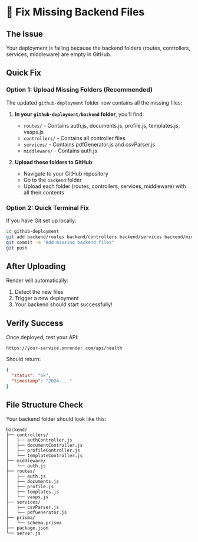 # 🔧 Fix Missing Backend Files

## The Issue
Your deployment is failing because the backend folders (routes, controllers, services, middleware) are empty in GitHub.

## Quick Fix

### Option 1: Upload Missing Folders (Recommended)

The updated `github-deployment` folder now contains all the missing files:

1. **In your `github-deployment/backend` folder**, you'll find:
   - `routes/` - Contains auth.js, documents.js, profile.js, templates.js, vasps.js
   - `controllers/` - Contains all controller files
   - `services/` - Contains pdfGenerator.js and csvParser.js
   - `middleware/` - Contains auth.js

2. **Upload these folders to GitHub**:
   - Navigate to your GitHub repository
   - Go to the `backend` folder
   - Upload each folder (routes, controllers, services, middleware) with all their contents

### Option 2: Quick Terminal Fix

If you have Git set up locally:

```bash
cd github-deployment
git add backend/routes backend/controllers backend/services backend/middleware
git commit -m "Add missing backend files"
git push
```

## After Uploading

Render will automatically:
1. Detect the new files
2. Trigger a new deployment
3. Your backend should start successfully!

## Verify Success

Once deployed, test your API:
```
https://your-service.onrender.com/api/health
```

Should return:
```json
{
  "status": "ok",
  "timestamp": "2024-..."
}
```

## File Structure Check

Your backend folder should look like this:
```
backend/
├── controllers/
│   ├── authController.js
│   ├── documentController.js
│   ├── profileController.js
│   └── templateController.js
├── middleware/
│   └── auth.js
├── routes/
│   ├── auth.js
│   ├── documents.js
│   ├── profile.js
│   ├── templates.js
│   └── vasps.js
├── services/
│   ├── csvParser.js
│   └── pdfGenerator.js
├── prisma/
│   └── schema.prisma
├── package.json
└── server.js
```